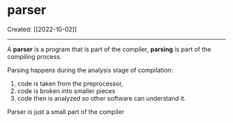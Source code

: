 

# parser
Created:  [[2022-10-02]]

---
A **parser** is a program that is part of the compiler, 
**parsing** is part of the compiling process. 

Parsing happens during the analysis stage of compilation:
1. code is taken from the preprocessor, 
2. code is broken into smaller pieces 
3. code then is analyzed so other software can understand it.




Parser is just a small part of the compiler







